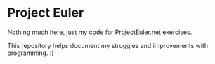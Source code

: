 # Project Euler
Nothing much here, just my code for ProjectEuler.net exercises. 
<p>This repository helps document my struggles and improvements with programming. :)</p>
